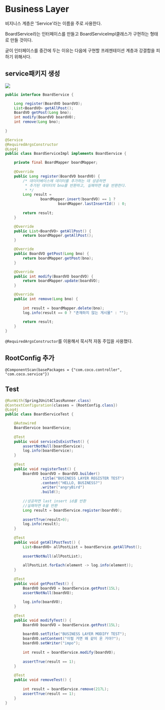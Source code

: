# Business Layer

비지니스 계층은 'Service'라는 이름을 주로 사용한다.

BoardService라는 인터페이스를 만들고
BoardServiceImpl클래스가 구현하는 형태로 만들 것이다.

굳이 인터페이스를 중간에 두는 이유는 다음에 구현할 프레젠테이션 계층과 강결합을 피하기 위해서다. 

## service패키지 생성
![](https://images.velog.io/images/cocodori/post/b5c6acb5-1533-4768-870e-2228bd100101/image.png)

```java
public interface BoardService {

	Long register(BoardVO boardVO);
	List<BoardVO> getAllPost();
	BoardVO getPost(Long bno);
	int modify(BoardVO boardVO);
	int remove(Long bno);
	
}
```

```java
@Service
@RequiredArgsConstructor
@Log4j
public class BoardServiceImpl implements BoardService {

	private final BoardMapper boardMapper;
	
	@Override
	public Long register(BoardVO boardVO) {
		/* 데이터베이스에 데이터를 추가하는 데 성공하면 
		 * 추가된 데이터의 bno를 반환하고, 실패하면 0을 반환한다.
		 * */
		Long result =
				boardMapper.insert(boardVO) == 1 ?
						boardMapper.lastInsertId() : 0;
		
		return result;
	}

	@Override
	public List<BoardVO> getAllPost() {
		return boardMapper.getAllPost();
	}

	@Override
	public BoardVO getPost(Long bno) {
		return boardMapper.getPost(bno);
	}

	@Override
	public int modify(BoardVO boardVO) {
		return boardMapper.update(boardVO);
	}

	@Override
	public int remove(Long bno) {
		
		int result = boardMapper.delete(bno);
		log.info(result == 0 ? "존재하지 않는 게시물" : "");
		
		return result;
	}
}
```

```@RequiredArgsConstructor```를 이용해서 묵시적 자동 주입을 사용했다.


## RootConfig 추가
```
@ComponentScan(basePackages = {"com.coco.controller", "com.coco.service"})
```

## Test
```java
@RunWith(SpringJUnit4ClassRunner.class)
@ContextConfiguration(classes = {RootConfig.class})
@Log4j
public class BoardServiceTest {

	@Autowired
	BoardService boardService;
	
	@Test
	public void serviceIsExistTest() {
		assertNotNull(boardService);
		log.info(boardService);
	}
	
	@Test
	public void registerTest() {
		BoardVO boardVO = BoardVO.builder()
				.title("BUSINESS LAYER REGISTER TEST")
				.content("HELLO, BUSINESS?")
				.writer("angryBird")
				.build();
		
		//성공하면 last insert id를 반환
		//실패하면 0을 반환
		Long result = boardService.register(boardVO);
		
		assertTrue(result>0);
		log.info(result);
	}
	
	@Test
	public void getAllPostTest() {
		List<BoardVO> allPostList = boardService.getAllPost();
		
		assertNotNull(allPostList);
		
		allPostList.forEach(element -> log.info(element));
	}
	
	@Test
	public void getPostTest() {
		BoardVO boardVO = boardService.getPost(15L);
		assertNotNull(boardVO);
		
		log.info(boardVO);
	}
	
	@Test
	public void modifyTest() {
		BoardVO boardVO = boardService.getPost(15L);
		
		boardVO.setTitle("BUSINESS LAYER MODIFY TEST");
		boardVO.setContent("이럴 거면 왜 같이 온 거야?");
		boardVO.setWriter("impo");
		
		int result = boardService.modify(boardVO);
		
		assertTrue(result == 1);
	}
	
	@Test
	public void removeTest() {
		
		int result = boardService.remove(217L);
		assertTrue(result == 1);
	}
}
```

